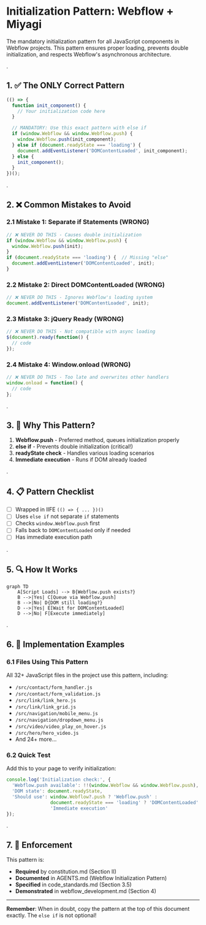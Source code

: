 # Initialization Pattern: Webflow + Miyagi

The mandatory initialization pattern for all JavaScript components in Webflow projects. This pattern ensures proper loading, prevents double initialization, and respects Webflow's asynchronous architecture.

.

## 1. ✅ The ONLY Correct Pattern

```javascript
(() => {
  function init_component() {
    // Your initialization code here
  }

  // MANDATORY: Use this exact pattern with else if
  if (window.Webflow && window.Webflow.push) {
    window.Webflow.push(init_component);
  } else if (document.readyState === 'loading') {
    document.addEventListener('DOMContentLoaded', init_component);
  } else {
    init_component();
  }
})();
```

.

## 2. ❌ Common Mistakes to Avoid

### 2.1 Mistake 1: Separate if Statements (WRONG)
```javascript
// ❌ NEVER DO THIS - Causes double initialization
if (window.Webflow && window.Webflow.push) {
  window.Webflow.push(init);
}
if (document.readyState === 'loading') {  // Missing "else"
  document.addEventListener('DOMContentLoaded', init);
}
```

### 2.2 Mistake 2: Direct DOMContentLoaded (WRONG)
```javascript
// ❌ NEVER DO THIS - Ignores Webflow's loading system
document.addEventListener('DOMContentLoaded', init);
```

### 2.3 Mistake 3: jQuery Ready (WRONG)
```javascript
// ❌ NEVER DO THIS - Not compatible with async loading
$(document).ready(function() {
  // code
});
```

### 2.4 Mistake 4: Window.onload (WRONG)
```javascript
// ❌ NEVER DO THIS - Too late and overwrites other handlers
window.onload = function() {
  // code
};
```

.

## 3. 🎯 Why This Pattern?

1. **Webflow.push** - Preferred method, queues initialization properly
2. **else if** - Prevents double initialization (critical!)
3. **readyState check** - Handles various loading scenarios
4. **Immediate execution** - Runs if DOM already loaded

.

## 4. 📋 Pattern Checklist

- [ ] Wrapped in IIFE `(() => { ... })()`
- [ ] Uses `else if` not separate `if` statements
- [ ] Checks `window.Webflow.push` first
- [ ] Falls back to `DOMContentLoaded` only if needed
- [ ] Has immediate execution path

.

## 5. 🔍 How It Works

```mermaid
graph TD
    A[Script Loads] --> B{Webflow.push exists?}
    B -->|Yes| C[Queue via Webflow.push]
    B -->|No| D{DOM still loading?}
    D -->|Yes| E[Wait for DOMContentLoaded]
    D -->|No| F[Execute immediately]
```

.

## 6. 📁 Implementation Examples

### 6.1 Files Using This Pattern

All 32+ JavaScript files in the project use this pattern, including:
- `/src/contact/form_handler.js`
- `/src/contact/form_validation.js`
- `/src/link/link_hero.js`
- `/src/link/link_grid.js`
- `/src/navigation/mobile_menu.js`
- `/src/navigation/dropdown_menu.js`
- `/src/video/video_play_on_hover.js`
- `/src/hero/hero_video.js`
- And 24+ more...

### 6.2 Quick Test

Add this to your page to verify initialization:

```javascript
console.log('Initialization check:', {
  'Webflow.push available': !!(window.Webflow && window.Webflow.push),
  'DOM state': document.readyState,
  'Should use': window.Webflow?.push ? 'Webflow.push' :
                document.readyState === 'loading' ? 'DOMContentLoaded' :
                'Immediate execution'
});
```

.

## 7. 🚨 Enforcement

This pattern is:
- **Required** by constitution.md (Section II)
- **Documented** in AGENTS.md (Webflow Initialization Pattern)
- **Specified** in code_standards.md (Section 3.5)
- **Demonstrated** in webflow_development.md (Section 4)

---

**Remember**: When in doubt, copy the pattern at the top of this document exactly. The `else if` is not optional!